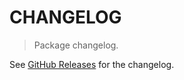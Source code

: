 # CHANGELOG

> Package changelog.

See [GitHub Releases](https://github.com/stdlib-js/random-strided-rayleigh/releases) for the changelog.